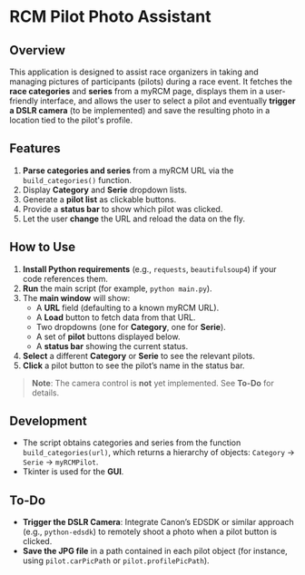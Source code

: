 # RCM Pilot Photo Assistant

## Overview

This application is designed to assist race organizers in taking and managing pictures of participants (pilots) during a race event. It fetches the **race categories** and **series** from a myRCM page, displays them in a user-friendly interface, and allows the user to select a pilot and eventually **trigger a DSLR camera** (to be implemented) and save the resulting photo in a location tied to the pilot's profile.

## Features

1. **Parse categories and series** from a myRCM URL via the `build_categories()` function.
2. Display **Category** and **Serie** dropdown lists.
3. Generate a **pilot list** as clickable buttons.
4. Provide a **status bar** to show which pilot was clicked.
5. Let the user **change** the URL and reload the data on the fly.

## How to Use

1. **Install Python requirements** (e.g., `requests`, `beautifulsoup4`) if your code references them.
2. **Run** the main script (for example, `python main.py`).
3. The **main window** will show:
   - A **URL** field (defaulting to a known myRCM URL).
   - A **Load** button to fetch data from that URL.
   - Two dropdowns (one for **Category**, one for **Serie**).
   - A set of **pilot** buttons displayed below.
   - A **status bar** showing the current status.
4. **Select** a different **Category** or **Serie** to see the relevant pilots.
5. **Click** a pilot button to see the pilot’s name in the status bar.

> **Note**: The camera control is **not** yet implemented. See **To-Do** for details.

## Development

- The script obtains categories and series from the function `build_categories(url)`, which returns a hierarchy of objects: `Category` → `Serie` → `myRCMPilot`.
- Tkinter is used for the **GUI**.

## To-Do

- **Trigger the DSLR Camera**: Integrate Canon’s EDSDK or similar approach (e.g., `python-edsdk`) to remotely shoot a photo when a pilot button is clicked.
- **Save the JPG file** in a path contained in each pilot object (for instance, using `pilot.carPicPath` or `pilot.profilePicPath`).

